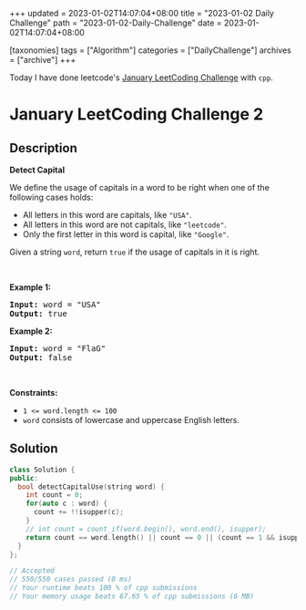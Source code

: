 +++
updated = 2023-01-02T14:07:04+08:00
title = "2023-01-02 Daily Challenge"
path = "2023-01-02-Daily-Challenge"
date = 2023-01-02T14:07:04+08:00

[taxonomies]
tags = ["Algorithm"]
categories = ["DailyChallenge"]
archives = ["archive"]
+++

Today I have done leetcode's [January LeetCoding Challenge](https://leetcode.com/problems/detect-capital/) with `cpp`.

<!-- more -->

# January LeetCoding Challenge 2

## Description

**Detect Capital**

<p>We define the usage of capitals in a word to be right when one of the following cases holds:</p>

<ul>
	<li>All letters in this word are capitals, like <code>&quot;USA&quot;</code>.</li>
	<li>All letters in this word are not capitals, like <code>&quot;leetcode&quot;</code>.</li>
	<li>Only the first letter in this word is capital, like <code>&quot;Google&quot;</code>.</li>
</ul>

<p>Given a string <code>word</code>, return <code>true</code> if the usage of capitals in it is right.</p>

<p>&nbsp;</p>
<p><strong class="example">Example 1:</strong></p>
<pre><strong>Input:</strong> word = "USA"
<strong>Output:</strong> true
</pre><p><strong class="example">Example 2:</strong></p>
<pre><strong>Input:</strong> word = "FlaG"
<strong>Output:</strong> false
</pre>
<p>&nbsp;</p>
<p><strong>Constraints:</strong></p>

<ul>
	<li><code>1 &lt;= word.length &lt;= 100</code></li>
	<li><code>word</code> consists of lowercase and uppercase English letters.</li>
</ul>


## Solution

``` cpp
class Solution {
public:
  bool detectCapitalUse(string word) {
    int count = 0;
    for(auto c : word) {
      count += !!isupper(c);
    }
    // int count = count_if(word.begin(), word.end(), isupper);
    return count == word.length() || count == 0 || (count == 1 && isupper(word.front()));
  }
};

// Accepted
// 550/550 cases passed (0 ms)
// Your runtime beats 100 % of cpp submissions
// Your memory usage beats 67.65 % of cpp submissions (6 MB)
```
